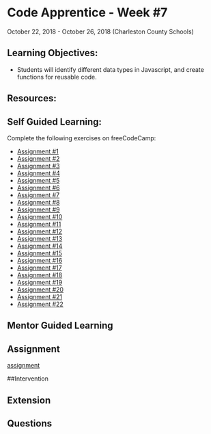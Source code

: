 # Code Apprentice - Week #7
October 22, 2018 - October 26, 2018 (Charleston County Schools)

## Learning Objectives:
* Students will identify different data types in Javascript, and create functions for reusable code.

## Resources:
<!-- TODO -->

## Self Guided Learning:
Complete the following exercises on freeCodeCamp:
* [Assignment #1](https://learn.freecodecamp.org/javascript-algorithms-and-data-structures/basic-javascript/comment-your-javascript-code)
* [Assignment #2](https://learn.freecodecamp.org/javascript-algorithms-and-data-structures/basic-javascript/declare-javascript-variables)
* [Assignment #3](https://learn.freecodecamp.org/javascript-algorithms-and-data-structures/basic-javascript/storing-values-with-the-assignment-operator)
* [Assignment #4](https://learn.freecodecamp.org/javascript-algorithms-and-data-structures/basic-javascript/initializing-variables-with-the-assignment-operator)
* [Assignment #5](https://learn.freecodecamp.org/javascript-algorithms-and-data-structures/basic-javascript/understanding-uninitialized-variables)
* [Assignment #6](https://learn.freecodecamp.org/javascript-algorithms-and-data-structures/basic-javascript/understanding-case-sensitivity-in-variables)
* [Assignment #7](https://learn.freecodecamp.org/javascript-algorithms-and-data-structures/basic-javascript/add-two-numbers-with-javascript)
* [Assignment #8](https://learn.freecodecamp.org/javascript-algorithms-and-data-structures/basic-javascript/subtract-one-number-from-another-with-javascript)
* [Assignment #9](https://learn.freecodecamp.org/javascript-algorithms-and-data-structures/basic-javascript/multiply-two-numbers-with-javascript)
* [Assignment #10](https://learn.freecodecamp.org/javascript-algorithms-and-data-structures/basic-javascript/divide-one-decimal-by-another-with-javascript)
* [Assignment #11](https://learn.freecodecamp.org/javascript-algorithms-and-data-structures/basic-javascript/finding-a-remainder-in-javascript)
* [Assignment #12](https://learn.freecodecamp.org/javascript-algorithms-and-data-structures/basic-javascript/compound-assignment-with-augmented-addition)
* [Assignment #13](https://learn.freecodecamp.org/javascript-algorithms-and-data-structures/basic-javascript/compound-assignment-with-augmented-subtraction)
* [Assignment #14](https://learn.freecodecamp.org/javascript-algorithms-and-data-structures/basic-javascript/compound-assignment-with-augmented-multiplication)
* [Assignment #15](https://learn.freecodecamp.org/javascript-algorithms-and-data-structures/basic-javascript/compound-assignment-with-augmented-division)
* [Assignment #16](https://learn.freecodecamp.org/javascript-algorithms-and-data-structures/basic-javascript/declare-string-variables)
* [Assignment #17](https://learn.freecodecamp.org/javascript-algorithms-and-data-structures/basic-javascript/escaping-literal-quotes-in-strings)
* [Assignment #18](https://learn.freecodecamp.org/javascript-algorithms-and-data-structures/basic-javascript/quoting-strings-with-single-quotes)
* [Assignment #19](https://learn.freecodecamp.org/javascript-algorithms-and-data-structures/basic-javascript/concatenating-strings-with-plus-operator/)
* [Assignment #20](https://learn.freecodecamp.org/javascript-algorithms-and-data-structures/basic-javascript/concatenating-strings-with-the-plus-equals-operator/)
* [Assignment #21](https://learn.freecodecamp.org/javascript-algorithms-and-data-structures/basic-javascript/constructing-strings-with-variables/)
* [Assignment #22](https://learn.freecodecamp.org/javascript-algorithms-and-data-structures/basic-javascript/write-reusable-javascript-with-functions/)


## Mentor Guided Learning
<!-- TODO -->

## Assignment
[assignment](/assignments/week-7.md)

##Intervention
<!-- TODO -->
    
## Extension
<!-- TODO -->

## Questions
<!-- TODO -->
